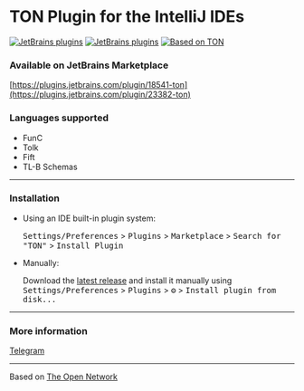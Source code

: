 # TON Plugin for the IntelliJ IDEs

[![JetBrains plugins][plugin-version-svg]][plugin-repo]
[![JetBrains plugins][plugin-downloads-svg]][plugin-repo]
[![Based on TON][ton-svg]][ton]

### Available on JetBrains Marketplace

[https://plugins.jetbrains.com/plugin/18541-ton](https://plugins.jetbrains.com/plugin/23382-ton)

### Languages supported

- FunC
- Tolk
- Fift
- TL-B Schemas

---

### Installation

- Using an IDE built-in plugin system:

  <kbd>Settings/Preferences</kbd> > <kbd>Plugins</kbd> > <kbd>Marketplace</kbd> > <kbd>Search for "TON"</kbd> >
  <kbd>Install Plugin</kbd>

- Manually:

  Download the [latest release](https://github.com/andreypfau/intellij-ton/releases/latest) and install it manually using
  <kbd>Settings/Preferences</kbd> > <kbd>Plugins</kbd> > <kbd>⚙️</kbd> > <kbd>Install plugin from disk...</kbd>

---

### More information

[Telegram](https://t.me/intellijton)

---

Based on [The Open Network](https://ton.org)

<!-- Badges -->
[plugin-repo]: https://plugins.jetbrains.com/plugin/23382-ton
[plugin-version-svg]: https://img.shields.io/jetbrains/plugin/v/23382-ton.svg
[plugin-downloads-svg]: https://img.shields.io/jetbrains/plugin/d/23382-ton.svg
[ton-svg]: https://img.shields.io/badge/Based%20on-TON-blue
[ton]: https://ton.org
